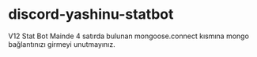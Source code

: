 # discord-yashinu-statbot
V12 Stat Bot
Mainde 4 satırda bulunan mongoose.connect kısmına mongo bağlantınızı girmeyi unutmayınız.
